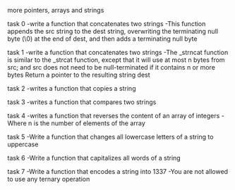 more pointers, arrays and strings

task 0
-write a function that concatenates two strings
-This function appends the src string to the dest string, overwriting the terminating null byte (\0) at the end of dest, and then adds a terminating null byte

task 1
-write a function that concatenates two strings
-The _strncat function is similar to the _strcat function, except that
it will use at most n bytes from src; and
src does not need to be null-terminated if it contains n or more bytes
Return a pointer to the resulting string dest

task 2
-writes a function that copies  a string

task 3
-writes a function that compares two strings

task 4
-writes a function that reverses the content of an array of integers
-Where n is the number of elements of the array

task 5
-Write a function that changes all lowercase letters of a string to uppercase

task 6
-Write a function that capitalizes all words of a string

task 7
-Write a function that encodes a string into 1337
-You are not allowed to use any ternary operation
